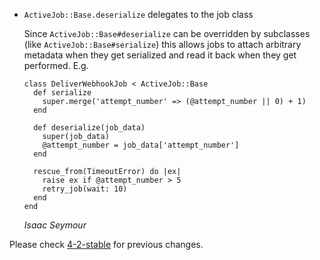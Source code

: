 * `ActiveJob::Base.deserialize` delegates to the job class

  Since `ActiveJob::Base#deserialize` can be overridden by subclasses (like `ActiveJob::Base#serialize`)
  this allows jobs to attach arbitrary metadata when they get serialized and read it back when they get
  performed. E.g.

      class DeliverWebhookJob < ActiveJob::Base
        def serialize
          super.merge('attempt_number' => (@attempt_number || 0) + 1)
        end

        def deserialize(job_data)
          super(job_data)
          @attempt_number = job_data['attempt_number']
        end

        rescue_from(TimeoutError) do |ex|
          raise ex if @attempt_number > 5
          retry_job(wait: 10)
        end
      end

  *Isaac Seymour*


Please check [4-2-stable](https://github.com/rails/rails/blob/4-2-stable/activejob/CHANGELOG.md) for previous changes.
